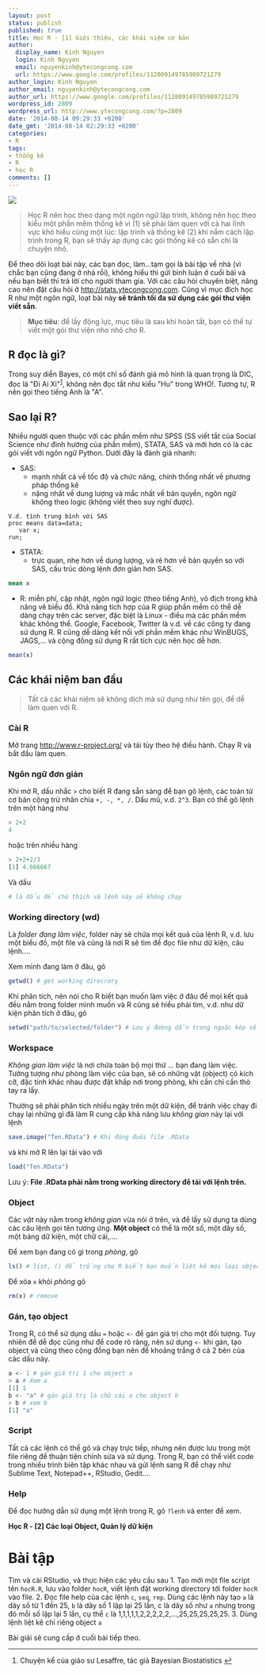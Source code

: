 ```yaml
---
layout: post
status: publish
published: true
title: Học R - [1] Giới thiệu, các khái niệm cơ bản
author:
  display_name: Kinh Nguyen
  login: Kinh Nguyen
  email: nguyenkinh@ytecongcong.com
  url: https://www.google.com/profiles/112009149785989721279
author_login: Kinh Nguyen
author_email: nguyenkinh@ytecongcong.com
author_url: https://www.google.com/profiles/112009149785989721279
wordpress_id: 2809
wordpress_url: http://www.ytecongcong.com/?p=2809
date: '2014-08-14 09:29:33 +0200'
date_gmt: '2014-08-14 02:29:33 +0200'
categories:
- R
tags:
- thống kê
- R
- học R
comments: []
---
```


![](http://www.statisticsviews.com/stats/images/logo.gif)

> Học R nên học theo dạng một ngôn ngữ lập trình, không nên học theo kiểu một phần mềm thống kê vì (1) sẽ phải làm quen với cả hai lĩnh vực khó hiểu cùng một lúc: lập trình và thống kê (2) khi nắm cách lập trình trong R, bạn sẽ thấy áp dụng các gói thống kê có sẵn chỉ là chuyện nhỏ.

Để theo dõi loạt bài này, các bạn đọc, làm...tạm gọi là bài tập về nhà (vì chắc bạn cũng đang ở nhà rồi), không hiểu thì gửi bình luận ở cuối bài và nếu bạn biết thì trả lời cho người tham gia. Với các câu hỏi chuyên biệt, nâng cao nên đặt câu hỏi ở http://stats.ytecongcong.com. Cũng vì mục đích học R như một ngôn ngữ, loạt bài này **sẽ tránh tối đa sử dụng các gói thư viện viết sẵn**.

> **Mục tiêu**: để lấy động lực, mục tiêu là sau khi hoàn tất, bạn có thể tự viết một gói thư viện nho nhỏ cho R.

## R đọc là gì?

Trong suy diễn Bayes, có một chỉ số đánh giá mô hình là quan trọng là DIC, đọc là "Đi Ai Xi"<sup id="fnref-2809-1">[1](#fn-2809-1)</sup>, không nên đọc tắt như kiểu "Hu" trong WHO!. Tương tự, R nên gọi theo tiếng Anh là "A".

## Sao lại R?

Nhiều người quen thuộc với các phần mềm như SPSS (SS viết tắt của Social Science như đinh hướng của phần mềm), STATA, SAS và mới hơn có là các gói viết với ngôn ngữ Python. Dưới đây là đánh giá nhanh:

*   SAS:
    *   mạnh nhất cả về tốc độ và chức năng, chính thống nhất về phương pháp thống kê
    *   nặng nhất về dung lượng và mắc nhất về bản quyền, ngôn ngữ không theo logic (không viết theo suy nghĩ được).

``` sas
V.d. tính trung bình với SAS
proc means data=data;
   var x;
run;
```

*   STATA:
    *   trực quan, nhẹ hơn về dung lượng, và rẻ hơn về bản quyền so với SAS, cấu trúc dòng lệnh đơn giản hơn SAS.

``` stata
mean x
```

*   R: miễn phí, cập nhật, ngôn ngữ logic (theo tiếng Anh), vô địch trong khả năng vẽ biểu đồ. Khả năng tích hợp của R giúp phần mềm có thể dễ dàng chạy trên các server, đặc biệt là Linux - điều mà các phần mềm khác không thể. Google, Facebook, Twitter là v.d. về các công ty đang sử dụng R. R cũng dễ dàng kết nối với phần mềm khác như WinBUGS, JAGS,... và cộng đồng sử dụng R rất tích cực nên học dễ hơn.

``` r
mean(x)
```

## Các khái niệm ban đầu

> Tất cả các khái niệm sẽ không dịch mà sử dụng như tên gọi, để dễ làm quen với R.

### Cài R

Mở trang http://www.r-project.org/ và tải tùy theo hệ điều hành. Chạy R và bắt đầu làm quen.

### Ngôn ngữ đơn giản

Khi mở R, dấu nhắc `>` cho biết R đang sẵn sàng để bạn gõ lệnh, các toán tử cơ bản cộng trừ nhân chia `+, -, *, /`. Dấu mũ, v.d. `2^3`.
Bạn có thể gõ lệnh trên một hàng như

``` r
> 2+2
4
```

hoặc trên nhiều hàng

``` r
> 2+2+2/3
[1] 4.666667
```

Và dấu

``` r
# là dấu để chú thích và lệnh này sẽ không chạy
```

### Working directory (wd)

Là _folder đang làm việc_, folder này sẽ chứa mọi kết quả của lệnh R, v.d. lưu một biểu đồ, một file và cũng là nơi R sẽ tìm để đọc file như dữ kiện, câu lệnh....

Xem mình đang làm ở đâu, gõ

``` r
getwd() # get working direcrory
```

Khi phân tích, nên nói cho R biết bạn muốn làm việc ở đâu để mọi kết quả đều nằm trong folder mình muốn và R cũng sẽ hiểu phải tìm, v.d. như dữ kiện phân tích ở đâu, gõ

``` r
setwd("path/to/selected/folder") # Lưu ý đường dẫn trong ngoặc kép sẽ khác nhau tùy theo hệ điều hành.
```

### Workspace

_Không gian làm việc_ là nơi chứa toàn bộ mọi thứ ... bạn đang làm việc. Tưởng tượng như phòng làm việc của bạn, sẽ có những vật (object) có kích cỡ, đặc tính khác nhau được đặt khắp nơi trong phòng, khi cần chỉ cần thò tay ra lấy.

Thường sẽ phải phân tích nhiều ngày trên một dữ kiện, để tránh việc chạy đi chạy lại những gì đã làm R cung cấp khả năng lưu _không gian_ này lại với lệnh

``` r
save.image("Ten.RData") # Khi đúng đuôi file .RData
```

và khi mở R lên lại tải vào với

``` r
load("Ten.RData")
```

Lưu ý: **File .RData phải nằm trong working directory để tải với lệnh trên.**

### Object

Các _vật_ này nằm trong _không gian_ vừa nói ở trên, và để lấy sử dụng ta dùng các câu lệnh gọi tên tương ứng. **Một object** có thể là một số, một dãy số, một bảng dữ kiện, một chữ cái,....

Để xem bạn đang có gì trong _phòng_, gõ

``` r
ls() # list, () để trống cho R biết bạn muốn liệt kê mọi loại object
```

Để xóa `x` khỏi _phòng_ gõ

``` r
rm(x) # remove
```

### Gán, tạo object

Trong R, có thể sử dụng dầu `=` hoặc `<-` để gán giá trị cho một đối tượng. Tuy nhiên để dễ đọc cũng như để code rõ ràng, nên sử dụng `<-` khi gán, tạo object và cũng theo cộng đồng bạn nên để khoảng trắng ở cả 2 bên của các dấu này.

``` r
a <- 1 # gán giá trị 1 cho object a
> a # Xem a
[1] 1
b <- "a" # gán giá trị là chữ cái a cho object b
> b # xem b
[1] "a"
```

### Script

Tất cả các lệnh có thể gõ và chạy trực tiếp, nhưng nên được lưu trong một file riêng để thuận tiện chỉnh sửa và sử dụng. Trong R, bạn có thể viết code trong nhiều trình biên tập khác nhau và gửi lệnh sang R để chạy như Sublime Text, Notepad++, RStudio, Gedit....

### Help

Để đọc hướng dẫn sử dụng một lệnh trong R, gõ `?lenh` và enter để xem.

**Học R - [2] Các loại Object, Quản lý dữ kiện**

# Bài tập

Tìm và cài RStudio, và thực hiện các yêu cầu sau
1\. Tạo mới một file script tên `hocR.R`, lưu vào folder `hocR`, viết lệnh đặt working directory tới folder `hocR` vào file.
2\. Đọc file help của các lệnh `c`, `seq`, `rep`. Dùng các lệnh này tạo `a` là dãy số từ 1 đến 25, `b` là dãy số 1 lập lại 25 lần, c là dãy số như `a` nhưng trong đó mỗi số lập lại 5 lần, cụ thể `c` là 1,1,1,1,1,2,2,2,2,2,...,25,25,25,25,25.
3\. Dùng lệnh liệt kê chỉ riêng object `a`

Bài giải sẽ cung cấp ở cuối bài tiếp theo.

* * *

1.  Chuyện kể của giáo sư Lesaffre, tác giả Bayesian Biostatistics [↩](#fnref-2809-1)
